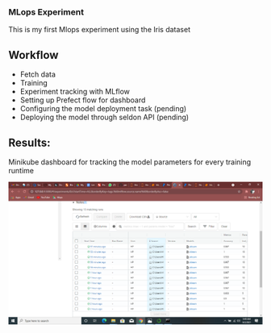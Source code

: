 ### MLops Experiment
This is my first Mlops experiment using the Iris dataset

## Workflow
- Fetch data
- Training
- Experiment tracking with MLflow
- Setting up Prefect flow for dashboard
- Configuring the model deployment task (pending)
- Deploying the model through seldon API (pending)

## Results:

Minikube dashboard for tracking the model parameters for every training runtime

![](https://github.com/judeleonard/MLops_Experiment/blob/main/images/Screenshot%20(12).png)

